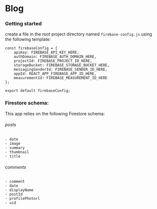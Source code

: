 # Blog

### Getting started

create a file in the root project directory named
`firebase-config.js`
using the following template:

```
const firebaseConfig = {
    apiKey: FIREBASE_API_KEY_HERE,
    authDomain: FIREBASE_AUTH_DOMAIN_HERE,
    projectId: FIREBASE_PROJECT_ID_HERE,
    storageBucket: FIREBASE_STORAGE_BUCKET_HERE,
    messagingSenderId: FIREBASE_SENDER_ID_HERE,
    appId: REACT_APP_FIREBASE_APP_ID_HERE,
    measurementId: FIREBASE_MEASUREMENT_ID_HERE
};

export default firebaseConfig;
```

### Firestore schema:

This app relies on the following Firestore schema:

###### posts
    - date
    - image
    - summary
    - thumbnail
    - title

###### comments
    - comment
    - date
    - displayName
    - postId
    - profilePhotorl
    - uid
